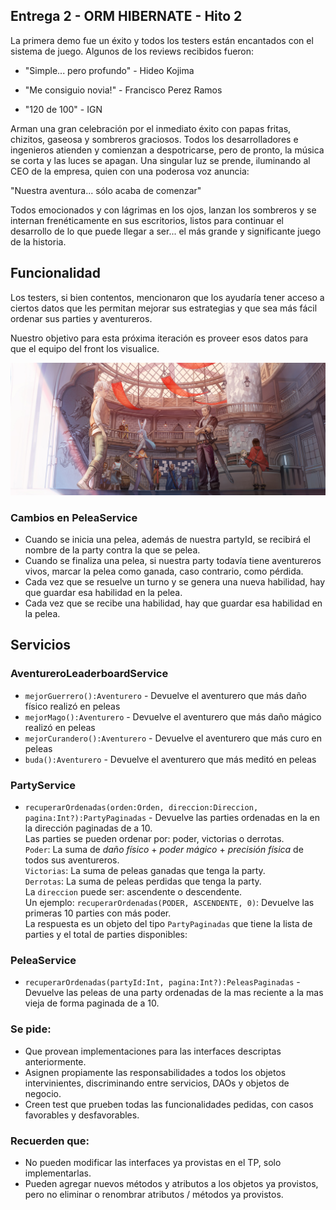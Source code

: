 ## Entrega 2 - ORM HIBERNATE - Hito 2

La primera demo fue un éxito y todos los testers están encantados con el sistema de juego. 
Algunos de los reviews recibidos fueron:

- "Simple... pero profundo" -  Hideo Kojima

- "Me consiguio novia!" - Francisco Perez Ramos

- "120 de 100" - IGN

Arman una gran celebración por el inmediato éxito con papas fritas, chizitos, gaseosa y sombreros graciosos. 
Todos los desarrolladores e ingenieros atienden y comienzan a despotricarse, pero de pronto, la música se corta y las luces se apagan.
Una singular luz se prende, iluminando al CEO de la empresa, quien con una poderosa voz anuncia:

"Nuestra aventura... sólo acaba de comenzar"

Todos emocionados y con lágrimas en los ojos, lanzan los sombreros y se internan frenéticamente en sus escritorios, listos para continuar el desarrollo de lo que puede llegar a ser... el más grande y significante juego de la historia.



## Funcionalidad

Los testers, si bien contentos, mencionaron que los ayudaría tener acceso a ciertos datos que les permitan mejorar sus estrategias y que sea más fácil ordenar sus parties y aventureros.

Nuestro objetivo para esta próxima iteración es proveer esos datos para que el equipo del front los visualice.

<p align="center">
  <img src="guildHall.jpg" />
</p>

### Cambios en PeleaService
- Cuando se inicia una pelea, además de nuestra partyId, se recibirá el nombre de la party contra la que se pelea.
- Cuando se finaliza una pelea, si nuestra party todavía tiene aventureros vivos, marcar la pelea como ganada, caso contrario, como pérdida.
- Cada vez que se resuelve un turno y se genera una nueva habilidad, hay que guardar esa habilidad en la pelea. 
- Cada vez que se recibe una habilidad, hay que guardar esa habilidad en la pelea. 


## Servicios

### AventureroLeaderboardService

- `mejorGuerrero():Aventurero` - Devuelve el aventurero que más daño físico realizó en peleas 
- `mejorMago():Aventurero` - Devuelve el aventurero que más daño mágico realizó en peleas
- `mejorCurandero():Aventurero` - Devuelve el aventurero que más curo en peleas 
- `buda():Aventurero` - Devuelve el aventurero que más meditó en peleas

### PartyService 

- `recuperarOrdenadas(orden:Orden, direccion:Direccion, pagina:Int?):PartyPaginadas` - Devuelve las parties ordenadas en la en la dirección paginadas de a 10.<br/> 
Las parties se pueden ordenar por: poder, victorias o derrotas. <br/>
`Poder`: La suma de _daño físico_ + _poder mágico_ + _precisión física_ de todos sus aventureros.<br/>
`Victorias`: La suma de peleas ganadas que tenga la party.<br/>
`Derrotas`: La suma de peleas perdidas que tenga la party. <br/>
La `direccion` puede ser: ascendente o descendente.<br/>
Un ejemplo: `recuperarOrdenadas(PODER, ASCENDENTE, 0)`: Devuelve las primeras 10 parties con más poder.<br/>
La respuesta es un objeto del tipo `PartyPaginadas` que tiene la lista de parties y el total de parties disponibles: 


###  PeleaService

- `recuperarOrdenadas(partyId:Int, pagina:Int?):PeleasPaginadas` - Devuelve las peleas de una party ordenadas de la mas reciente a la mas vieja de forma paginada de a 10. 


### Se pide:

- Que provean implementaciones para las interfaces descriptas anteriormente.
- Asignen propiamente las responsabilidades a todos los objetos intervinientes, discriminando entre servicios, DAOs y objetos de negocio.
- Creen test que prueben todas las funcionalidades pedidas, con casos favorables y desfavorables.

### Recuerden que:

- No pueden modificar las interfaces ya provistas en el TP, solo implementarlas.
- Pueden agregar nuevos métodos y atributos a los objetos ya provistos, pero no eliminar o renombrar atributos / métodos ya provistos.

